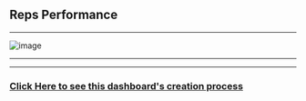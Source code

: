 ## Reps Performance
---
![image](https://github.com/user-attachments/assets/7f363e20-1c6a-4e53-bb1d-ecfd70e627d2)

---

---
### [Click Here to see this dashboard's creation process](https://github.com/Serkan-Dursun/Sales-Analysis/blob/7ae88ff322aa549c2a57e26748588d7f6ba2b1f3/reports/Tableau_Dashboard_Creation.md)

